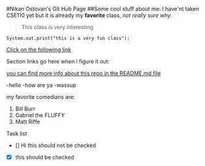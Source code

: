 #Nikan Ostovan's Git Hub Page
##Some cool stuff about me:
I have'nt taken CSE110 yet but it is already my **favorite** class, *not really sure why*. 
> This class is very interesting
```
System.out.print("this is a very fun class");
```
[Click on the following link](https://www.youtube.com/watch?v=dQw4w9WgXcQ)

Section links go here when i figure it out:

[you can find more info about this repo in the README.md file](README.md)

-hello
-how are ya
-wassup

my favorite comedians are:
1. Bill Burr
2. Gabriel the FLUFFY
3. Matt Riffe

Task list
- [] Hi this should not be checked
- [x] this should be checked
